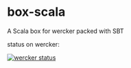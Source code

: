 box-scala
=========

A Scala box for wercker packed with SBT

status on wercker:


[![wercker status](https://app.wercker.com/status/0566dff11b4c12cc06b6dbbe2d1de539/m "wercker status")](https://app.wercker.com/project/bykey/0566dff11b4c12cc06b6dbbe2d1de539)
